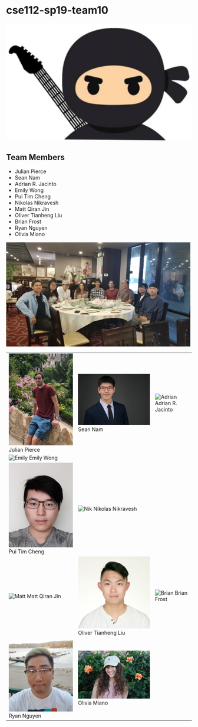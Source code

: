 # cse112-sp19-team10

<img src="img/rockstar_ninja.png" title="Team Logo" alt="Team Logo" width="700px"/>

## Team Members


- Julian Pierce
- Sean Nam
- Adrian R. Jacinto
- Emily Wong
- Pui Tim Cheng
- Nikolas Nikravesh
- Matt Qiran Jin
- Oliver Tianheng Liu
- Brian Frost
- Ryan Nguyen
- Olivia Miano

<img src="img/team-lunch.jpg" title="Team Lunch" alt="Team Lunch" width="500px"/>

|   |   |   |
|---|---|---|
| <img src="img/julian.jpeg" title="Julian" alt="Julian" width="300px" /> Julian Pierce | <img src="img/sean.jpg" title="sean" alt="sean" width="300px" /> Sean Nam | <img src="img/adrian.png" title="Adrian" alt="Adrian" width="300px"/> Adrian R. Jacinto |
| <img src="img/Emily.png" title="Emily" alt="Emily" width="300px"/> Emily Wong
| <img src="img/tim.jpg" title="tim" alt="tim" width="300px"/> Pui Tim Cheng | <img src="img/Nik.png" title="Nik" alt="Nik" width="300px"/> Nikolas Nikravesh |   |
| <img src="img/Matt.png" title="Matt" alt="Matt" width="300px"/> Matt Qiran Jin | <img src="img/oliver.png" title="Oliver" alt="Oliver" width="300px"/> Oliver Tianheng Liu | <img src="img/Brian.png" title="Brian" alt="Brian" width="300px"/> Brian Frost | 
|<img src="img/ryan.jpg" title="Ryan" alt="Ryan" width="300px"/> Ryan Nguyen | <img src="img/olivia.jpg" title="Olivia" alt="Olivia" width="300px"/> Olivia Miano |

